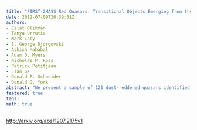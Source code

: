 ```yaml
---
title: "FIRST-2MASS Red Quasars: Transitional Objects Emerging from the Dust"
date: 2012-07-09T20:39:51Z
authors:
- Eilat Glikman
- Tanya Urrutia
- Mark Lacy
- S. George Djorgovski
- Ashish Mahabal
- Adam D. Myers
- Nicholas P. Ross
- Patrick Petitjean
- Jian Ge
- Donald P. Schneider
- Donald G. York
abstract: "We present a sample of 120 dust-reddened quasars identified by matching radio sources detected at 1.4 GHz in the FIRST survey with the near-infrared 2MASS catalog and color-selecting red sources. Optical and/or near-infrared spectroscopy provide broad wavelength sampling of their spectral energy distributions that we use to determine their reddening, characterized by E(B-V). We demonstrate that the reddening in these quasars is best-described by SMC-like dust. This sample spans a wide range in redshift and reddening (0.1 < z < 3, 0.1 < E(B-V) < 1.5), which we use to investigate the possible correlation of luminosity with reddening. At every redshift, dust-reddened quasars are intrinsically the most luminous quasars. We interpret this result in the context of merger-driven quasar/galaxy co-evolution where these reddened quasars are revealing an emergent phase during which the heavily obscured quasar is shedding its cocoon of dust prior to becoming a  arcsecnormal arcsec blue quasar. When correcting for extinction, we find that, depending on how the parent population is defined, these red quasars make up < 15-20% of the luminous quasar population. We estimate, based on the fraction of objects in this phase, that its duration is 15-20% as long as the unobscured, blue quasar phase."
featured: true
tags:
math: true
---
```

http://arxiv.org/abs/1207.2175v1
